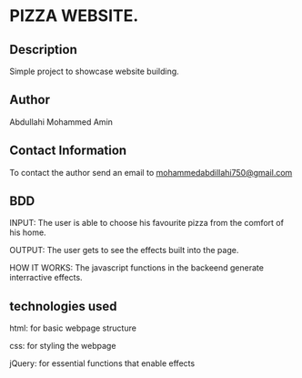 # PIZZA WEBSITE.
## Description
Simple project to showcase website building.

## Author
Abdullahi Mohammed Amin

## Contact Information
To contact the author send an email to mohammedabdillahi750@gmail.com

## BDD
INPUT: The user is able to choose his favourite pizza from the comfort of his home.

OUTPUT: The user gets to see the effects built into the page.

HOW IT WORKS: The javascript functions in the backeend generate interractive effects.

## technologies used
html: for basic webpage structure

css: for styling the webpage

jQuery: for essential functions that enable effects

